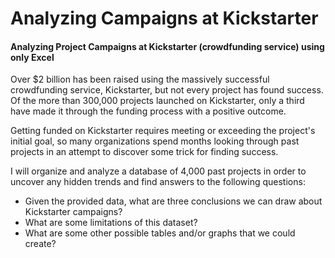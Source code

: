 # Analyzing Campaigns at Kickstarter
#### Analyzing Project Campaigns at Kickstarter (crowdfunding service) using only Excel


Over $2 billion has been raised using the massively successful crowdfunding service, Kickstarter, but not every project has found success. Of the more than 300,000 projects launched on Kickstarter, only a third have made it through the funding process with a positive outcome.

Getting funded on Kickstarter requires meeting or exceeding the project's initial goal, so many organizations spend months looking through past projects in an attempt to discover some trick for finding success.

I will organize and analyze a database of 4,000 past projects in order to uncover any hidden trends and find answers to the following questions:
- Given the provided data, what are three conclusions we can draw about Kickstarter campaigns?
- What are some limitations of this dataset?
- What are some other possible tables and/or graphs that we could create?
